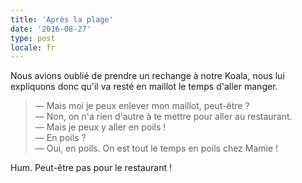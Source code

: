 ```yaml
---
title: 'Après la plage'
date: '2016-08-27'
type: post
locale: fr
---
```


Nous avions oublié de prendre un rechange à notre Koala, nous lui expliquons donc qu'il va resté en maillot le temps d'aller manger.

<!-- more -->

> — Mais moi je peux enlever mon maillot, peut-être ?  
> — Non, on n'a rien d'autre à te mettre pour aller au restaurant.  
> — Mais je peux y aller en poils !  
> — En poils ?  
> — Oui, en poils. On est tout le temps en poils chez Mamie !

Hum. Peut-être pas pour le restaurant !
